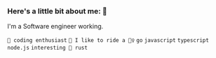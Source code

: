 ### Here's a little bit about me: 👋

I'm a Software engineer working.

`🔭 coding enthusiast` `💪 I like to ride a 🚴‍♀️` `go` `javascript` `typescript` `node.js` `interesting 🦀 rust`

